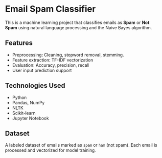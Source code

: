 # Email Spam Classifier

This is a machine learning project that classifies emails as **Spam** or **Not Spam** using natural language processing and the Naive Bayes algorithm.

## Features

- Preprocessing: Cleaning, stopword removal, stemming.
- Feature extraction: TF-IDF vectorization
- Evaluation: Accuracy, precision, recall
- User input prediction support

## Technologies Used

- Python
- Pandas, NumPy
- NLTK
- Scikit-learn
- Jupyter Notebook

## Dataset

A labeled dataset of emails marked as `spam` or `ham` (not spam). Each email is processed and vectorized for model training.

